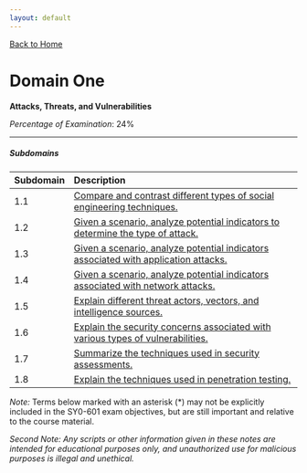 ```yaml
---
layout: default
---
```


[Back to Home](../index.html)

# Domain One

**Attacks, Threats, and Vulnerabilities**

_Percentage of Examination_: 24%

***

##### Subdomains

| Subdomain | Description                                                                                             |
|:----------|:--------------------------------------------------------------------------------------------------------|
| 1.1       | [Compare and contrast different types of social engineering techniques.](./one/one.html)                |
| 1.2       | [Given a scenario, analyze potential indicators to determine the type of attack.](./one/two.html)       |
| 1.3       | [Given a scenario, analyze potential indicators associated with application attacks.](./one/three.html) |
| 1.4       | [Given a scenario, analyze potential indicators associated with network attacks.](./one/four.html)      |
| 1.5       | [Explain different threat actors, vectors, and intelligence sources.](./one/five.html)                  |
| 1.6       | [Explain the security concerns associated with various types of vulnerabilities.](./one/six.html)       |
| 1.7       | [Summarize the techniques used in security assessments.](./one/seven.html)                              |
| 1.8       | [Explain the techniques used in penetration testing.](./one/eight.html)                                 |

_Note:_ Terms below marked with an asterisk (*) may not be explicitly included in the SY0-601 exam objectives, but are still important and relative to the course material.

_Second Note: Any scripts or other information given in these notes are intended for educational purposes only, and unauthorized use for malicious purposes is illegal and unethical._